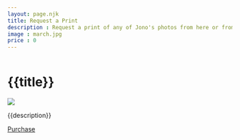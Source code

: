 ```yaml
---
layout: page.njk
title: Request a Print
description : Request a print of any of Jono's photos from here or from Instagram. Prints are generally on photographic paper in 6 x 8 or on fine art paper in larger sizes
image : march.jpg
price : 0
---
```


<div class="column">
  <h1>{{title}}</h1>
  <img class="product-image" src="/assets/images/{{ image }}"/>
  <div class="column-narrow">
    <p>{{description}}</p>
    <a class="purchase" href="#">Purchase</a>
  </div>
</div>
